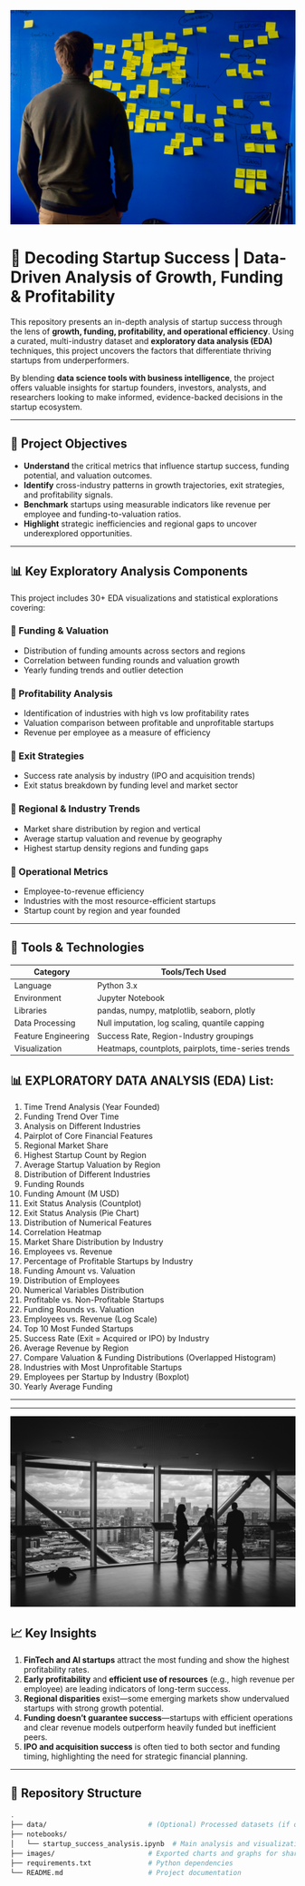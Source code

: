 ![Startup Analysis](https://github.com/bhaskarpal1707/Startup-Analysis_Using_Python/blob/main/IMG-2.jpg?raw=true)

# 💼 Decoding Startup Success | Data-Driven Analysis of Growth, Funding & Profitability

This repository presents an in-depth analysis of startup success through the lens of **growth, funding, profitability, and operational efficiency**. Using a curated, multi-industry dataset and **exploratory data analysis (EDA)** techniques, this project uncovers the factors that differentiate thriving startups from underperformers.

By blending **data science tools with business intelligence**, the project offers valuable insights for startup founders, investors, analysts, and researchers looking to make informed, evidence-backed decisions in the startup ecosystem.

---

## 🧭 Project Objectives

- **Understand** the critical metrics that influence startup success, funding potential, and valuation outcomes.
- **Identify** cross-industry patterns in growth trajectories, exit strategies, and profitability signals.
- **Benchmark** startups using measurable indicators like revenue per employee and funding-to-valuation ratios.
- **Highlight** strategic inefficiencies and regional gaps to uncover underexplored opportunities.

---

## 📊 Key Exploratory Analysis Components

This project includes 30+ EDA visualizations and statistical explorations covering:

### 📌 Funding & Valuation
- Distribution of funding amounts across sectors and regions
- Correlation between funding rounds and valuation growth
- Yearly funding trends and outlier detection

### 📌 Profitability Analysis
- Identification of industries with high vs low profitability rates
- Valuation comparison between profitable and unprofitable startups
- Revenue per employee as a measure of efficiency

### 📌 Exit Strategies
- Success rate analysis by industry (IPO and acquisition trends)
- Exit status breakdown by funding level and market sector

### 📌 Regional & Industry Trends
- Market share distribution by region and vertical
- Average startup valuation and revenue by geography
- Highest startup density regions and funding gaps

### 📌 Operational Metrics
- Employee-to-revenue efficiency
- Industries with the most resource-efficient startups
- Startup count by region and year founded

---

## 🧰 Tools & Technologies

| Category            | Tools/Tech Used |
|---------------------|-----------------|
| Language            | Python 3.x      |
| Environment         | Jupyter Notebook |
| Libraries           | pandas, numpy, matplotlib, seaborn, plotly |
| Data Processing     | Null imputation, log scaling, quantile capping |
| Feature Engineering | Success Rate, Region-Industry groupings |
| Visualization       | Heatmaps, countplots, pairplots, time-series trends |

## 📊 EXPLORATORY DATA ANALYSIS (EDA) List:

1. Time Trend Analysis (Year Founded)  
2. Funding Trend Over Time  
3. Analysis on Different Industries  
4. Pairplot of Core Financial Features  
5. Regional Market Share  
6. Highest Startup Count by Region  
7. Average Startup Valuation by Region  
8. Distribution of Different Industries  
9. Funding Rounds  
10. Funding Amount (M USD)  
11. Exit Status Analysis (Countplot)  
12. Exit Status Analysis (Pie Chart)  
13. Distribution of Numerical Features  
14. Correlation Heatmap  
15. Market Share Distribution by Industry  
16. Employees vs. Revenue  
17. Percentage of Profitable Startups by Industry  
18. Funding Amount vs. Valuation  
19. Distribution of Employees  
20. Numerical Variables Distribution  
21. Profitable vs. Non-Profitable Startups  
22. Funding Rounds vs. Valuation  
23. Employees vs. Revenue (Log Scale)  
24. Top 10 Most Funded Startups  
25. Success Rate (Exit = Acquired or IPO) by Industry  
26. Average Revenue by Region  
27. Compare Valuation & Funding Distributions (Overlapped Histogram)  
28. Industries with Most Unprofitable Startups  
29. Employees per Startup by Industry (Boxplot)  
30. Yearly Average Funding   

---

---

![Startup Analysis](https://github.com/bhaskarpal1707/Startup-Analysis_Using_Python/blob/main/IMG-1.jpg?raw=true)

## 📈 Key Insights

1. **FinTech and AI startups** attract the most funding and show the highest profitability rates.
2. **Early profitability** and **efficient use of resources** (e.g., high revenue per employee) are leading indicators of long-term success.
3. **Regional disparities** exist—some emerging markets show undervalued startups with strong growth potential.
4. **Funding doesn’t guarantee success**—startups with efficient operations and clear revenue models outperform heavily funded but inefficient peers.
5. **IPO and acquisition success** is often tied to both sector and funding timing, highlighting the need for strategic financial planning.

---

## 📂 Repository Structure

```bash
.
├── data/                         # (Optional) Processed datasets (if open-source)
├── notebooks/
│   └── startup_success_analysis.ipynb  # Main analysis and visualizations
├── images/                       # Exported charts and graphs for sharing
├── requirements.txt              # Python dependencies
└── README.md                     # Project documentation
